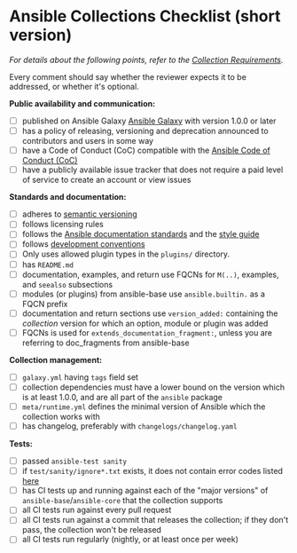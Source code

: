 # Ansible Collections Checklist (short version)

_For details about the following points, refer to the [Collection Requirements](https://github.com/ansible-collections/overview/blob/main/collection_requirements.rst)._

Every comment should say whether the reviewer expects it to be addressed, or whether it's optional.

**Public availability and communication:**
- [ ] published on Ansible Galaxy [Ansible Galaxy](https://galaxy.ansible.com) with version 1.0.0 or later
- [ ] has a policy of releasing, versioning and deprecation announced to contributors and users in some way
- [ ] have a Code of Conduct (CoC) compatible with the [Ansible Code of Conduct (CoC)](https://docs.ansible.com/ansible/latest/community/code_of_conduct.html)
- [ ] have a publicly available issue tracker that does not require a paid level of service to create an account or view issues

**Standards and documentation:**
- [ ] adheres to [semantic versioning](https://semver.org/)
- [ ] follows licensing rules
- [ ] follows the [Ansible documentation standards](https://docs.ansible.com/ansible/devel/dev_guide/developing_modules_documenting.html) and the [style guide](https://docs.ansible.com/ansible/devel/dev_guide/style_guide/index.html#style-guide)
- [ ] follows [development conventions](https://docs.ansible.com/ansible/devel/dev_guide/developing_modules_best_practices.html)
- [ ] Only uses allowed plugin types in the `plugins/` directory.
- [ ] has `README.md`
- [ ] documentation, examples, and return use FQCNs for `M(..)`, examples, and `seealso` subsections
- [ ] modules (or plugins) from ansible-base use `ansible.builtin.` as a FQCN prefix
- [ ] documentation and return sections use `version_added:` containing the *collection* version for which an option, module or plugin was added
- [ ] FQCNs is used for `extends_documentation_fragment:`, unless you are referring to doc_fragments from ansible-base

**Collection management:**
- [ ] `galaxy.yml` having `tags` field set
- [ ] collection dependencies must have a lower bound on the version which is at least 1.0.0, and are all part of the `ansible` package
- [ ] `meta/runtime.yml` defines the minimal version of Ansible which the collection works with
- [ ] has changelog, preferably with `changelogs/changelog.yaml`

**Tests:**
- [ ] passed `ansible-test sanity`
- [ ] if `test/sanity/ignore*.txt` exists, it does not contain error codes listed [here](https://github.com/ansible-collections/overview/blob/main/collection_requirements.rst#ci-testing)
- [ ] has CI tests up and running against each of the "major versions" of `ansible-base`/`ansible-core` that the collection supports
- [ ] all CI tests run against every pull request
- [ ] all CI tests run against a commit that releases the collection; if they don't pass, the collection won't be released
- [ ] all CI tests run regularly (nightly, or at least once per week)
